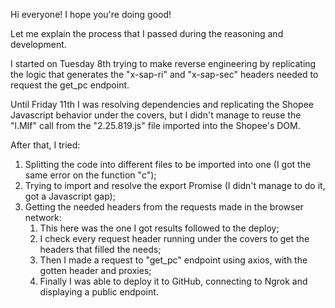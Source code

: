 Hi everyone! I hope you're doing good!

Let me explain the process that I passed during the reasoning and development.

I started on Tuesday 8th trying to make reverse engineering by replicating the logic that generates the "x-sap-ri" and "x-sap-sec" headers needed to request the get_pc endpoint.

Until Friday 11th I was resolving dependencies and replicating the Shopee Javascript behavior under the covers, but I didn't manage to reuse the "l.MIf" call from the "2.25.819.js" file imported into the Shopee's DOM.

After that, I tried:
1. Splitting the code into different files to be imported into one (I got the same error on the function "c");
1. Trying to import and resolve the export Promise (I didn't manage to do it, got a Javascript gap);
1. Getting the needed headers from the requests made in the browser network:
   1. This here was the one I got results followed to the deploy;
   2. I check every request header running under the covers to get the headers that filled the needs;
   3. Then I made a request to "get_pc" endpoint using axios, with the gotten header and proxies;
   4. Finally I was able to deploy it to GitHub, connecting to Ngrok and displaying a public endpoint.